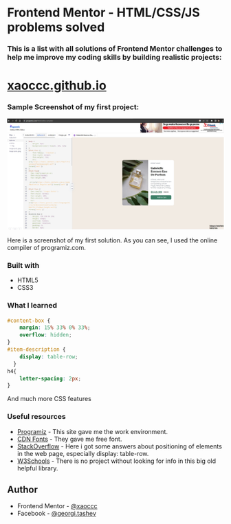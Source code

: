 # Frontend Mentor - HTML/CSS/JS problems solved

### This is a list with all solutions of Frontend Mentor challenges to help me improve my coding skills by building realistic projects:
# <a href="https://xaoccc.github.io/">xaoccc.github.io</a>  

### Sample Screenshot of my first project:

![](./printscreen.jpg)

Here is a screenshot of my first solution. As you can see, I used the online compiler of programiz.com. 

### Built with 

- HTML5 
- CSS3

### What I learned

```css
#content-box {
  	margin: 15% 33% 0% 33%;
  	overflow: hidden;
}
#item-description {
	display: table-row;
  }
h4{
  	letter-spacing: 2px;
}
```

And much more CSS features  
### Useful resources

- [Programiz](https://www.programiz.com/html/online-compiler/) - This site gave me the work environment.
- [CDN Fonts](https://www.cdnfonts.com/) - They gave me free font.
- [StackOverflow](https://stackoverflow.com/) - Here i got some answers about positioning of elements in the web page, especially display: table-row.
- [W3Schools](https://www.w3schools.com/) - There is no project without looking for info in this big old helpful library.

## Author

- Frontend Mentor - [@xaoccc](https://www.frontendmentor.io/profile/xaoccc)
- Facebook - [@georgi.tashev](https://www.facebook.com/georgi.tashev)

